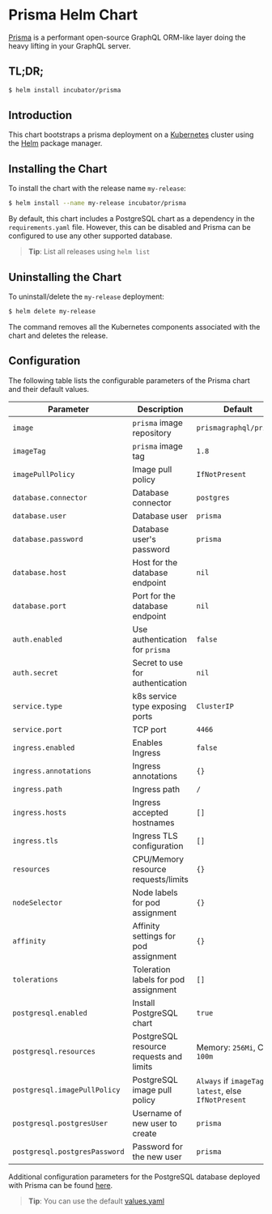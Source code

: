 # Prisma Helm Chart

[Prisma](https://prisma.io) is a performant open-source GraphQL ORM-like layer doing the heavy lifting in your GraphQL server.

## TL;DR;

```bash
$ helm install incubator/prisma
```

## Introduction

This chart bootstraps a prisma deployment on a [Kubernetes](http://kubernetes.io) cluster using the [Helm](https://helm.sh) package manager.

## Installing the Chart

To install the chart with the release name `my-release`:

```bash
$ helm install --name my-release incubator/prisma
```

By default, this chart includes a PostgreSQL chart as a dependency in the `requirements.yaml` file. However, this can be disabled and Prisma can be configured to use any other supported database.

> **Tip**: List all releases using `helm list`

## Uninstalling the Chart

To uninstall/delete the `my-release` deployment:

```bash
$ helm delete my-release
```

The command removes all the Kubernetes components associated with the chart and deletes the release.

## Configuration

The following table lists the configurable parameters of the Prisma chart and their default values.

| Parameter                     | Description                                  | Default                                                              |
| ----------------------------- | -------------------------------------------- | -------------------------------------------------------------------- |
| `image`                       | `prisma` image repository                    | `prismagraphql/prisma`                                               |
| `imageTag`                    | `prisma` image tag                           | `1.8`                                                                |
| `imagePullPolicy`             | Image pull policy                            | `IfNotPresent`                                                       |
| `database.connector`          | Database connector                           | `postgres`                                                           |
| `database.user`               | Database user                                | `prisma`                                                             |
| `database.password`           | Database user's password                     | `prisma`                                                             |
| `database.host`               | Host for the database endpoint               | `nil`                                                                |
| `database.port`               | Port for the database endpoint               | `nil`                                                                |
| `auth.enabled`                | Use authentication for `prisma`              | `false`                                                              |
| `auth.secret`                 | Secret to use for authentication             | `nil`                                                                |
| `service.type`                | k8s service type exposing ports              | `ClusterIP`                                                          |
| `service.port`                | TCP port                                     | `4466`                                                               |
| `ingress.enabled`             | Enables Ingress                              | `false`                                                              |
| `ingress.annotations`         | Ingress annotations                          | `{}`                                                                 |
| `ingress.path`                | Ingress path                                 | `/`                                                                  |
| `ingress.hosts`               | Ingress accepted hostnames                   | `[]`                                                                 |
| `ingress.tls`                 | Ingress TLS configuration                    | `[]`                                                                 |
| `resources`                   | CPU/Memory resource requests/limits          | `{}`                                                                 |
| `nodeSelector`                | Node labels for pod assignment               | `{}`                                                                 |
| `affinity`                    | Affinity settings for pod assignment         | `{}`                                                                 |
| `tolerations`                 | Toleration labels for pod assignment         | `[]`                                                                 |
| `postgresql.enabled`          | Install PostgreSQL chart                     | `true`                                                               |
| `postgresql.resources`        | PostgreSQL resource requests and limits      | Memory: `256Mi`, CPU: `100m`                                         |
| `postgresql.imagePullPolicy`  | PostgreSQL image pull policy                 | `Always` if `imageTag` is `latest`, else `IfNotPresent`              |
| `postgresql.postgresUser`     | Username of new user to create               | `prisma`                                                             |
| `postgresql.postgresPassword` | Password for the new user                    | `prisma`                                                             |

Additional configuration parameters for the PostgreSQL database deployed with Prisma can be found [here](https://github.com/kubernetes/charts/tree/master/stable/postgresql).

> **Tip**: You can use the default [values.yaml](values.yaml)
